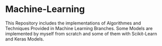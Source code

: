 # Machine-Learning

This Repository includes the implementations of Algorithmes and Techniques Provided in Machine Learning Branches. Some Models are implemented by myself
from scratch and some of them with Scikit-Learn and Keras Models. 
